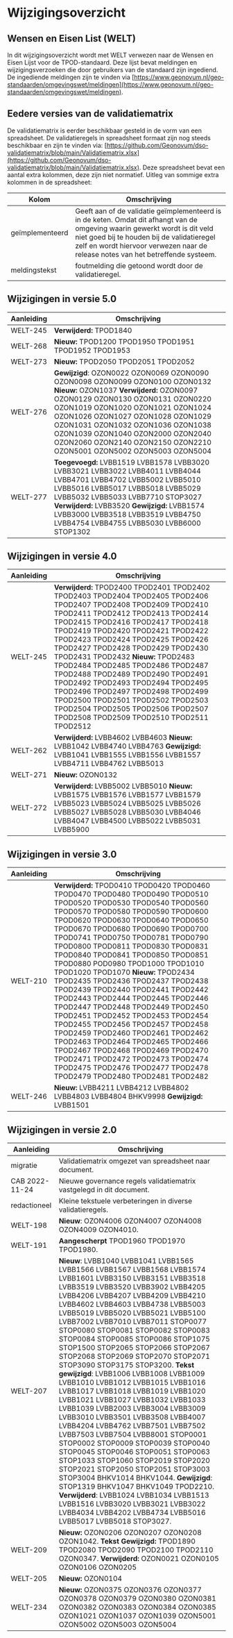 # Wijzigingsoverzicht


## Wensen en Eisen List (WELT)
In dit wijzigingsoverzicht wordt met WELT verwezen naar de Wensen en Eisen Lijst voor de TPOD-standaard. Deze lijst bevat meldingen en wijzigingsverzoeken die door gebruikers van de standaard zijn ingediend. De ingediende meldingen zijn te vinden via [https://www.geonovum.nl/geo-standaarden/omgevingswet/meldingen](https://www.geonovum.nl/geo-standaarden/omgevingswet/meldingen).


## Eedere versies van de validatiematrix 
De validatiematrix is eerder beschikbaar gesteld in de vorm van een spreadsheet.  De validatieregels in spreadsheet formaat zijn nog steeds beschikbaar en zijn te vinden via: [https://github.com/Geonovum/dso-validatiematrix/blob/main/Validatiematrix.xlsx](https://github.com/Geonovum/dso-validatiematrix/blob/main/Validatiematrix.xlsx). Deze spreadsheet bevat een aantal extra kolommen, deze zijn niet normatief. Uitleg van sommige extra kolommen in de spreadsheet:

| Kolom | Omschrijving |
|-------|--------------|
| geïmplementeerd |  Geeft aan of de validatie geïmplementeerd is in de keten. Omdat dit afhangt van de omgeving waarin gewerkt wordt is dit veld niet goed bij te houden bij de validatieregel zelf en wordt hiervoor verwezen naar de release notes van het betreffende systeem. |
| meldingstekst | foutmelding die getoond wordt door de validatieregel. |

## Wijzigingen in versie 5.0

| Aanleiding | Omschrijving                                                                                                                                                                                                                                                                                                                                                                           |
| ---------- | -------------------------------------------------------------------------------------------------------------------------------------------------------------------------------------------------------------------------------------------------------------------------------------------------------------------------------------------------------------------------------------- |
| WELT-245   | **Verwijderd:** TPOD1840                                                                                                                                                                                                                                                                                                                                                               |
| WELT-268   | **Nieuw:** TPOD1200 TPOD1950 TPOD1951 TPOD1952 TPOD1953                                                                                                                                                                                                                                                                                                                                |
| WELT-273   | **Nieuw:** TPOD2050 TPOD2051 TPOD2052                                                                                                                                                                                                                                                                                                                                                  |
| WELT-276   | **Gewijzigd**: OZON0022 OZON0069 OZON0090 OZON0098 OZON0099 OZON0100 OZON0132 **Nieuw:** OZON1037 **Verwijderd:** OZON0097 OZON0129 OZON0130 OZON0131 OZON0220 OZON1019 OZON1020 OZON1021 OZON1024 OZON1026 OZON1027 OZON1028 OZON1029 OZON1031 OZON1032 OZON1036 OZON1038 OZON1039 OZON1040 OZON2000 OZON2040 OZON2060 OZON2140 OZON2150 OZON2210 OZON5001 OZON5002 OZON5003 OZON5004 |
| WELT-277   | **Toegevoegd:** LVBB1519 LVBB1578 LVBB3020 LVBB3021 LVBB3022 LVBB4011 LVBB4044 LVBB4701 LVBB4702 LVBB5002 LVBB5010 LVBB5016 LVBB5017 LVBB5018 LVBB5029 LVBB5032 LVBB5033 LVBB7710 STOP3027 **Verwijderd:** LVBB3520  **Gewijzigd:** LVBB1574 LVBB3000 LVBB3518 LVBB3519 LVBB4750 LVBB4754 LVBB4755 LVBB5030 LVBB6000  STOP1302 |
## Wijzigingen in versie 4.0

| Aanleiding | Omschrijving                                                                                                                                                                                           |
| ---------- | ------------------------------------------------------------------------------------------------------------------------------------------------------------------------------------------------------ |
| WELT-245   | **Verwijderd:** TPOD2400 TPOD2401 TPOD2402 TPOD2403 TPOD2404 TPOD2405 TPOD2406 TPOD2407 TPOD2408 TPOD2409 TPOD2410 TPOD2411 TPOD2412 TPOD2413 TPOD2414 TPOD2415 TPOD2416 TPOD2417 TPOD2418 TPOD2419 TPOD2420 TPOD2421 TPOD2422 TPOD2423 TPOD2424 TPOD2425 TPOD2426 TPOD2427 TPOD2428 TPOD2429 TPOD2430 TPOD2431 TPOD2432 **Nieuw:** TPOD2483 TPOD2484 TPOD2485 TPOD2486 TPOD2487 TPOD2488 TPOD2489 TPOD2490 TPOD2491 TPOD2492 TPOD2493 TPOD2494 TPOD2495 TPOD2496 TPOD2497 TPOD2498 TPOD2499 TPOD2500 TPOD2501 TPOD2502 TPOD2503 TPOD2504 TPOD2505 TPOD2506 TPOD2507 TPOD2508 TPOD2509 TPOD2510 TPOD2511 TPOD2512  |
| WELT-262   | **Verwijderd:** LVBB4602 LVBB4603 **Nieuw:** LVBB1042 LVBB4740 LVBB4763 **Gewijzigd:** LVBB1041 LVBB1555 LVBB1556 LVBB1557 LVBB4711 LVBB4762 LVBB5013                                                  |
| WELT-271   | **Nieuw:** OZON0132                                                                                                                                                                               |
| WELT-272   | **Verwijderd:** LVBB5002 LVBB5010 **Nieuw:** LVBB1575 LVBB1576 LVBB1577 LVBB1579 LVBB5023 LVBB5024 LVBB5025 LVBB5026 LVBB5027 LVBB5028 LVBB5030  LVBB4046 LVBB4047 LVBB4500 LVBB5022 LVBB5031 LVBB5900 |


## Wijzigingen in versie 3.0

| Aanleiding | Omschrijving |
|------------|--------------|
|WELT-210 | **Verwijderd:**  TPOD0410 TPOD0420 TPOD0460 TPOD0470 TPOD0480 TPOD0490 TPOD0510 TPOD0520 TPOD0530 TPOD0540 TPOD0560 TPOD0570 TPOD0580 TPOD0590 TPOD0600 TPOD0620 TPOD0630 TPOD0640 TPOD0650 TPOD0670 TPOD0680 TPOD0690 TPOD0700 TPOD0741 TPOD0750 TPOD0781 TPOD0790 TPOD0800 TPOD0811 TPOD0830 TPOD0831 TPOD0840 TPOD0841 TPOD0850 TPOD0851 TPOD0880  POD0980 TPOD1000 TPOD1010 TPOD1020 TPOD1070 **Nieuw:** TPOD2434 TPOD2435 TPOD2436 TPOD2437 TPOD2438 TPOD2439 TPOD2440 TPOD2441 TPOD2442 TPOD2443 TPOD2444 TPOD2445 TPOD2446 TPOD2447 TPOD2448 TPOD2449 TPOD2450 TPOD2451 TPOD2452 TPOD2453 TPOD2454 TPOD2455 TPOD2456 TPOD2457 TPOD2458 TPOD2459 TPOD2460 TPOD2461 TPOD2462 TPOD2463 TPOD2464 TPOD2465 TPOD2466 TPOD2467 TPOD2468 TPOD2469 TPOD2470 TPOD2471 TPOD2472 TPOD2473 TPOD2474 TPOD2475 TPOD2476 TPOD2477 TPOD2478 TPOD2479 TPOD2480 TPOD2481 TPOD2482 |
|WELT-246 | **Nieuw:** LVBB4211 LVBB4212 LVBB4802 LVBB4803 LVBB4804 BHKV9998 **Gewijzigd:** LVBB1501  |

## Wijzigingen in versie 2.0

| Aanleiding | Omschrijving |
|------------|--------------|
|migratie    | Validatiematrix omgezet van spreadsheet naar document. |
|CAB 2022-11-24    | Nieuwe governance regels validatiematrix vastgelegd in dit document.|
| redactioneel | Kleine tekstuele verbeteringen in diverse validatieregels. |
|WELT-198    | **Nieuw**: OZON4006 OZON4007 OZON4008 OZON4009 OZON4010. |
|WELT-191    | **Aangescherpt** TPOD1960 TPOD1970 TPOD1980.  |
|WELT-207    | **Nieuw**: LVBB1040 LVBB1041 LVBB1565 LVBB1566 LVBB1567 LVBB1568 LVBB1574 LVBB1601 LVBB3150 LVBB3151 LVBB3518 LVBB3519 LVBB3520 LVBB3902 LVBB4205 LVBB4206 LVBB4207 LVBB4209 LVBB4210 LVBB4602 LVBB4603 LVBB4738 LVBB5003 LVBB5019 LVBB5020 LVBB5021 LVBB5100 LVBB7002 LVBB7010 LVBB7011 STOP0077 STOP0080 STOP0081 STOP0082 STOP0083 STOP0084 STOP0085 STOP0086 STOP1075 STOP1500 STOP2065 STOP2066 STOP2067 STOP2068 STOP2069 STOP2070 STOP2071 STOP3090 STOP3175 STOP3200.  **Tekst gewijzigd**: LVBB1006 LVBB1008 LVBB1009 LVBB1010 LVBB1012 LVBB1015 LVBB1016 LVBB1017 LVBB1018 LVBB1019 LVBB1020 LVBB1021 LVBB1027 LVBB1032 LVBB1033 LVBB1039 LVBB2003 LVBB3004 LVBB3009 LVBB3010 LVBB3501 LVBB3508 LVBB4007 LVBB4204 LVBB4762 LVBB7501 LVBB7502 LVBB7503 LVBB7504 LVBB8001 STOP0001 STOP0002 STOP0009 STOP0039 STOP0040 STOP0045 STOP0046 STOP0051 STOP0063 STOP1033 STOP1060 STOP2019 STOP2020 STOP2021 STOP2050 STOP2051 STOP3003 STOP3004 BHKV1014 BHKV1044.  **Gewijzigd**: STOP1319 BHKV1047 BHKV1049 TPOD2210.  **Verwijderd**: LVBB1024 LVBB1034 LVBB1513 LVBB1516 LVBB3020 LVBB3021 LVBB3022 LVBB4034 LVBB4202 LVBB4734 LVBB5016 LVBB5017 LVBB5018 STOP3027.  |
|WELT-209    | **Nieuw:** OZON0206 OZON0207 OZON0208 OZON1042. **Tekst Gewijzigd:** TPOD1890 TPOD2080 TPOD2090 TPOD2100 TPOD2110 OZON0347. **Verwijderd:** OZON0021 OZON0105 OZON0106 OZON0205 |
|WELT-205    | **Nieuw:** OZON0104 |
|WELT-234   | **Nieuw:** OZON0375 OZON0376 OZON0377 OZON0378 OZON0379 OZON0380 OZON0381 OZON0382 OZON0383 OZON0384 OZON0385 OZON1021 OZON1037 OZON1039 OZON5001 OZON5002 OZON5003 OZON5004 |


